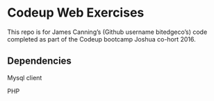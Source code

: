  # Codeup Web Exercises

This repo is for James Canning’s (Github username bitedgeco’s) code completed as part of the Codeup bootcamp Joshua co-hort 2016.

## Dependencies

Mysql client

PHP 


